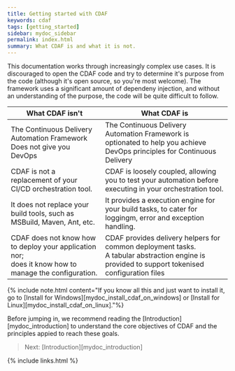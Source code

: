 ```yaml
---
title: Getting started with CDAF
keywords: cdaf
tags: [getting_started]
sidebar: mydoc_sidebar
permalink: index.html
summary: What CDAF is and what it is not.
---
```


This documentation works through increasingly complex use cases. It is discouraged to open the CDAF code and try to determine it's purpose from the code (although it's open source, so you're most welcome). The framework uses a significant amount of dependeny injection, and without an understanding of the purpose, the code will be quite difficult to follow.

| What CDAF isn't | What CDAF is |
|-----------------|--------------|
| The Continuous Delivery Automation Framework Does not give you DevOps | The Continuous Delivery Automation Framework is optionated to help you achieve DevOps principles for Continuous Delivery |
| CDAF is not a replacement of your CI/CD orchestration tool. | CDAF is loosely coupled, allowing you to test your automation before executing in your orchestration tool. |
| It does not replace your build tools, such as MSBuild, Maven, Ant, etc. | It provides a execution engine for your build tasks, to cater for loggingm, error and exception handling. |
| CDAF does not know how to deploy your application nor;<br/>does it know how to manage the configuration. | CDAF provides delivery helpers for common deployment tasks.<br/>A tabular abstraction engine is provided to support tokenised configuration files |

{% include note.html content="If you know all this and just want to install it, go to [Install for Windows][mydoc_install_cdaf_on_windows] or [Install for Linux][mydoc_install_cdaf_on_linux]."%}

Before jumping in, we recommend reading the [Introduction][mydoc_introduction] to understand the core objectives of CDAF and the principles appied to reach these goals.

> Next: [Introduction][mydoc_introduction]

{% include links.html %}
